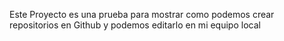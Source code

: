 Este Proyecto es una prueba para mostrar como podemos crear repositorios en Github y podemos editarlo en mi equipo local
